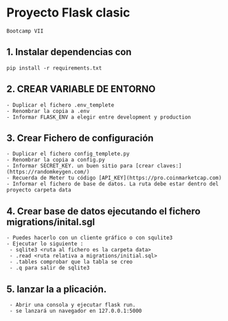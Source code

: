 # Proyecto Flask clasic
```
Bootcamp VII
```
## 1. Instalar dependencias con
```
pip install -r requirements.txt
```
## 2. CREAR VARIABLE DE ENTORNO
  ```
  - Duplicar el fichero .env_templete
  - Renombrar la copia a .env
  - Informar FLASK_ENV a elegir entre development y production
  ```
## 3. Crear Fichero de configuración
  ```
  - Duplicar el fichero config_templete.py
  - Renombrar la copia a config.py
  - Informar SECRET_KEY. un buen sitio para [crear claves:](https://randomkeygen.com/)
  - Recuerda de Meter tu código [API_KEY](https://pro.coinmarketcap.com)
  - Informar el fichero de base de datos. La ruta debe estar dentro del proyecto carpeta data
  ```
## 4. Crear base de datos ejecutando el fichero migrations/inital.sgl
   ```
   - Puedes hacerlo con un cliente gráfico o con squlite3
   - Ejecutar lo siguiente : 
    - sqlite3 <ruta al fichero es la carpeta data>
    - .read <ruta relativa a migrations/initial.sql>
    - .tables comprobar que la tabla se creo
    - .q para salir de sqlite3
   ```
## 5. lanzar la a plicación.
  ```
   - Abrir una consola y ejecutar flask run.
   - se lanzará un navegador en 127.0.0.1:5000
  ```